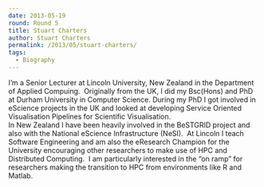 ```yaml
---
date: 2013-05-19
round: Round 5
title: Stuart Charters
author: Stuart Charters
permalink: /2013/05/stuart-charters/
tags:
  - Biography
---
```

I&#8217;m a Senior Lecturer at Lincoln University, New Zealand in the Department of Applied Compuing.  Originally from the UK, I did my Bsc(Hons) and PhD at Durham University in Computer Science. During my PhD I got involved in eScience projects in the UK and looked at developing Service Oriented Visualisation Pipelines for Scientific Visualisation.  
In New Zealand I have been heavily involved in the BeSTGRID project and also with the National eScience Infrastructure (NeSI).  At Lincoln I teach Software Engineering and am also the eResearch Champion for the University encouraging other researchers to make use of HPC and Distributed Computing.  I am particularly interested in the &#8220;on ramp&#8221; for researchers making the transition to HPC from environments like R and Matlab.
